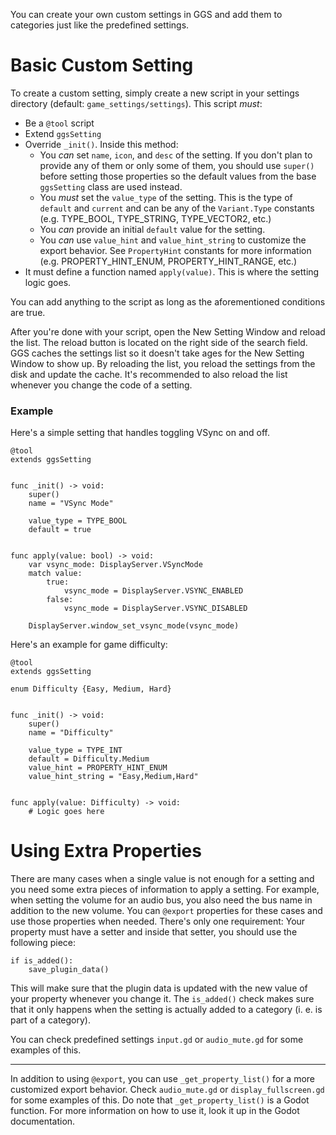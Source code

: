 You can create your own custom settings in GGS and add them to categories just like the predefined settings.

# Basic Custom Setting
To create a custom setting, simply create a new script in your settings directory (default: `game_settings/settings`). This script *must*:
* Be a `@tool` script
* Extend `ggsSetting`
* Override `_init()`. Inside this method:
  * You *can* set `name`, `icon`, and `desc` of the setting. If you don't plan to provide any of them or only some of them, you should use `super()` before setting those properties so the default values from the base `ggsSetting` class are used instead.
  * You *must* set the `value_type` of the setting. This is the type of `default` and `current` and can be any of the `Variant.Type` constants (e.g. TYPE_BOOL, TYPE_STRING, TYPE_VECTOR2, etc.)
  * You *can* provide an initial `default` value for the setting.
  * You *can* use `value_hint` and `value_hint_string` to customize the export behavior. See `PropertyHint` constants for more information (e.g. PROPERTY_HINT_ENUM, PROPERTY_HINT_RANGE, etc.)
* It must define a function named `apply(value)`. This is where the setting logic goes.

You can add anything to the script as long as the aforementioned conditions are true.

After you're done with your script, open the New Setting Window and reload the list. The reload button is located on the right side of the search field. GGS caches the settings list so it doesn't take ages for the New Setting Window to show up. By reloading the list, you reload the settings from the disk and update the cache. It's recommended to also reload the list whenever you change the code of a setting.

### Example
Here's a simple setting that handles toggling VSync on and off.
```gdscript
@tool
extends ggsSetting


func _init() -> void:
	super()
	name = "VSync Mode"
	
	value_type = TYPE_BOOL
	default = true


func apply(value: bool) -> void:
	var vsync_mode: DisplayServer.VSyncMode
	match value:
		true:
			vsync_mode = DisplayServer.VSYNC_ENABLED
		false:
			vsync_mode = DisplayServer.VSYNC_DISABLED
	
	DisplayServer.window_set_vsync_mode(vsync_mode)

```

Here's an example for game difficulty:
```gdscript
@tool
extends ggsSetting

enum Difficulty {Easy, Medium, Hard}


func _init() -> void:
	super()
	name = "Difficulty"
	
	value_type = TYPE_INT
	default = Difficulty.Medium
	value_hint = PROPERTY_HINT_ENUM
	value_hint_string = "Easy,Medium,Hard"


func apply(value: Difficulty) -> void:
	# Logic goes here
```

# Using Extra Properties
There are many cases when a single value is not enough for a setting and you need some extra pieces of information to apply a setting. For example, when setting the volume for an audio bus, you also need the bus name in addition to the new volume.
You can `@export` properties for these cases and use those properties when needed. There's only one requirement: Your property must have a setter and inside that setter, you should use the following piece:
```gdscript
if is_added():
	save_plugin_data()
```
This will make sure that the plugin data is updated with the new value of your property whenever you change it. The `is_added()` check makes sure that it only happens when the setting is actually added to a category (i. e. is part of a category).

You can check predefined settings `input.gd` or `audio_mute.gd` for some examples of this.

-----

In addition to using `@export`, you can use `_get_property_list()` for a more customized export behavior. Check `audio_mute.gd` or `display_fullscreen.gd` for some examples of this. Do note that `_get_property_list()` is a Godot function. For more information on how to use it, look it up in the Godot documentation.
